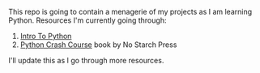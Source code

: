 This repo is going to contain a menagerie of my projects as I am learning Python.
Resources I'm currently going through:
1. [Intro To Python](http://www.introtopython.org)
2. [Python Crash Course](https://www.nostarch.com/pythoncrashcourse) book by No Starch Press 

I'll update this as I go through more resources.


